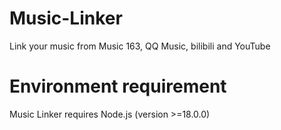 # Music-Linker
Link your music from Music 163, QQ Music, bilibili and YouTube

# Environment requirement
Music Linker requires Node.js (version >=18.0.0)
